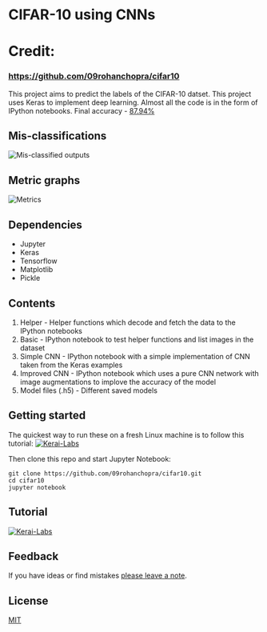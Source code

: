 # CIFAR-10 using CNNs
# Credit:
### https://github.com/09rohanchopra/cifar10

This project aims to predict the labels of the CIFAR-10 datset. This project uses Keras to implement deep learning. Almost all the code is in the form of IPython notebooks.
Final accuracy - [87.94%](https://nbviewer.jupyter.org/github/09rohanchopra/cifar10/blob/master/cifar10-improved-cnn.ipynb#Predictions)

## Mis-classifications

![Mis-classified outputs](http://imgur.com/AFJHiVd.png)

## Metric graphs

![Metrics](http://i.imgur.com/crmkpKg.png)

## Dependencies

* Jupyter 
* Keras
* Tensorflow
* Matplotlib
* Pickle

## Contents

1. Helper - Helper functions which decode and fetch the data to the IPython notebooks
2. Basic - IPython notebook to test helper functions and list images in the dataset
3. Simple CNN - IPython notebook with a simple implementation of CNN taken from the Keras examples
4. Improved CNN - IPython notebook which uses a pure CNN network with image augmentations to implove the accuracy of the model
5. Model files (.h5) - Different saved models

## Getting started

The quickest way to run these on a fresh Linux machine is to follow this tutorial: 
[![Kerai-Labs](https://i.imgur.com/bgDoo0z.png)](https://www.youtube.com/watch?v=yDIKSykkgOk)


Then clone this repo and start Jupyter Notebook:

```
git clone https://github.com/09rohanchopra/cifar10.git
cd cifar10
jupyter notebook
```

## Tutorial
[![Kerai-Labs](https://i.imgur.com/zSIGros.png)](https://www.youtube.com/playlist?list=PLYsZZgiwMqKQeEL-eibMXAkDIsm5pKrh1)

## Feedback
If you have ideas or find mistakes [please leave a note](https://github.com/09rohanchopra/cifar10/issues/new).

## License
[MIT](https://github.com/09rohanchopra/cifar10/blob/master/LICENSE)
